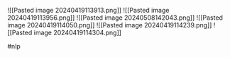 ![[Pasted image 20240419113913.png]]
![[Pasted image 20240419113956.png]]
![[Pasted image 20240508142043.png]]
![[Pasted image 20240419114050.png]]
![[Pasted image 20240419114239.png]]
![[Pasted image 20240419114304.png]]

#nlp 